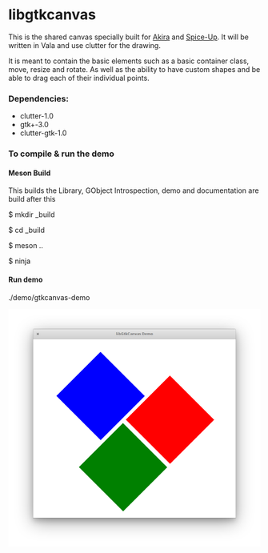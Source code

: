 # libgtkcanvas

This is the shared canvas specially built for [Akira](https://github.com/Alecaddd/Akira) and [Spice-Up](https://github.com/Philip-Scott/Spice-up). It will be written in Vala and use clutter for the drawing.

It is meant to contain the basic elements such as a basic container class, move, resize and rotate. As well as the ability to have custom shapes and be able to drag each of their individual points.

### Dependencies:

- clutter-1.0
- gtk+-3.0
- clutter-gtk-1.0

### To compile & run the demo

#### Meson Build

This builds the Library, GObject Introspection, demo and documentation are build after this

<p>$ mkdir _build</p>
<p>$ cd _build</p>
<p>$ meson ..</p>
<p>$ ninja</p>

#### Run demo

./demo/gtkcanvas-demo

<p align="center">
    <img src="demo/Screenshot.png" alt="Screenshot">
</p>
